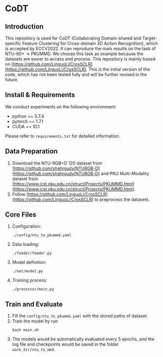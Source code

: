 # CoDT
## Introduction
This repository is used for CoDT (Collaborating Domain-shared and Target-specific Feature Clustering for Cross-domain 3D Action Recognition), which is accepted by ECCV2022. It can reproduce the main results on the task of NTU-60+ -> PKUMMD. We choose this task as example because the datasets are easier to access and process. This repository is mainly based on [https://github.com/LinguoLi/CrosSCLR](https://github.com/LinguoLi/CrosSCLR). This is the initial version of the code, which has not been tested fully and will be further revised in the future.
## Install & Requirements
We conduct experiments on the following environment: 

* python == 3.7.4 
* pytorch == 1.7.1 
* CUDA == 10.1 

Please refer to `requirements.txt` for detailed information.
## Data Preparation
1. Download the NTU-RGB+D 120 dataset from [https://github.com/shahroudy/NTURGB-D](https://github.com/shahroudy/NTURGB-D) and
PKU Multi-Modality dataset from [https://www.icst.pku.edu.cn/struct/Projects/PKUMMD.html](https://www.icst.pku.edu.cn/struct/Projects/PKUMMD.html). 
2. Follow [https://github.com/LinguoLi/CrosSCLR](https://github.com/LinguoLi/CrosSCLR) to preprocess the datasets.
## Core Files
1. Configuration:
   
   `./config/ntu_to_pkummd.yaml`
2. Data loading: 
   
   `./feeder/feeder.py`
3. Model definition:

   `./net/model.py`
4. Training process: 

   `./processor/main.py`
## Train and Evaluate
1. Fill the `config/ntu_to_pkummd.yaml` with the stored paths of dataset. 
2. Train the model by run 
   ```
   bash main.sh
   ```
3. The models would be automatically evaluated every 5 epochs, and the log file and checkpoints would be saved in the folder `work_dir/ntu_to_mmd`.
